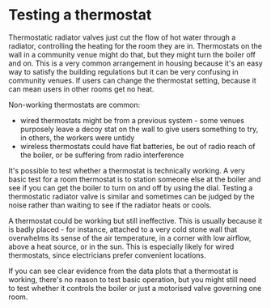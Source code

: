 # Testing a thermostat

Thermostatic radiator valves just cut the flow of hot water through a radiator, controlling the heating for the room they are in.  Thermostats on the wall in a community venue might do that, but they might turn the boiler off and on. This is a very common arrangement in housing because it's an easy way to satisfy the building regulations but it can be very confusing in community venues.  If users can change the thermostat setting, because it can mean users in other rooms get no heat.  

 Non-working thermostats are common:

- wired thermostats might be from a previous system - some venues purposely leave a decoy stat on the wall to give users something to try, in others, the workers were untidy
- wireless thermostats could have flat batteries, be out of radio reach of the boiler, or be suffering from radio interference

It's possible to test whether a thermostat is technically working.  A very basic test for a room thermostat is to station someone else at the boiler and see if you can get the boiler to turn on and off by using the dial.  Testing a thermostatic radiator valve is similar and sometimes can be judged by the noise rather than waiting to see if the radiator heats or cools.

A thermostat could be working but still ineffective.  This is usually because it is badly placed - for instance, attached to a very cold stone wall that overwhelms its sense of the air temperature, in a corner with low airflow, above a heat source, or in the sun.  This is especially likely for wired thermostats, since electricians prefer convenient locations.

If you can see clear evidence from the data plots that a thermostat is working, there's no reason to test basic operation, but you might still need to test whether it controls the boiler or just a motorised valve governing one room.

